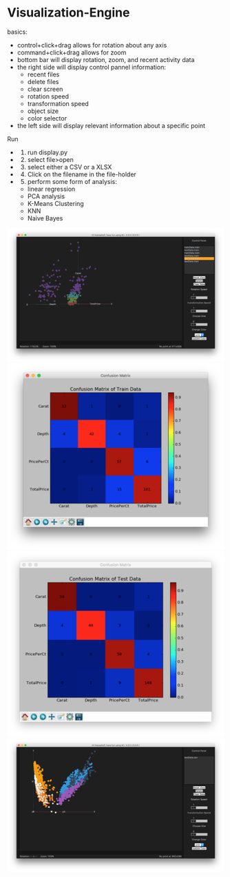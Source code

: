 # Visualization-Engine

basics: 
- control+click+drag allows for rotation about any axis
- command+click+drag allows for zoom
- bottom bar will display rotation, zoom, and recent activity data
- the right side will display control pannel information:
  - recent files
  - delete files
  - clear screen
  - rotation speed
  - transformation speed
  - object size
  - color selector
- the left side will display relevant information about a specific point

Run
- 1) run display.py
- 2) select file>open
- 3) select either a CSV or a XLSX
- 4) Click on the filename in the file-holder
- 5) perform some form of analysis:
  - linear regression
  - PCA analysis
  - K-Means Clustering
  - KNN
  - Naive Bayes

![alt tag]( https://raw.githubusercontent.com/Satloff/Visualization-Engine/master/images/Screen%20Shot%202016-04-23%20at%203.06.32%20PM.png)
![alt_tag](https://raw.githubusercontent.com/Satloff/Visualization-Engine/master/images/Screen%20Shot%202016-04-23%20at%203.05.57%20PM.png)
![alt_tag](https://raw.githubusercontent.com/Satloff/Visualization-Engine/master/images/Screen%20Shot%202016-04-23%20at%203.05.55%20PM.png)
![alt_tag](https://raw.githubusercontent.com/Satloff/Visualization-Engine/master/images/Screen%20Shot%202016-04-20%20at%208.10.20%20PM.png)

